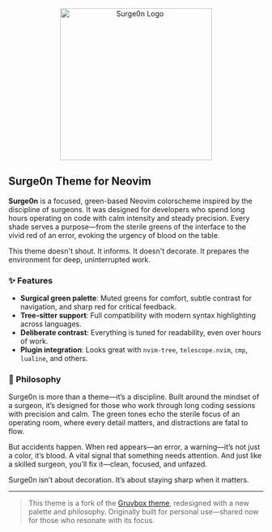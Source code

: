 <div align="center">
<img src="https://github.com/user-attachments/assets/c6f915e7-e1a9-42d3-bcea-4861d86fa5ea" width="300" alt="Surge0n Logo" />
</div>

## Surge0n Theme for Neovim

**Surge0n** is a focused, green-based Neovim colorscheme inspired by the discipline of surgeons. It was designed for developers who spend long hours operating on code with calm intensity and steady precision. Every shade serves a purpose—from the sterile greens of the interface to the vivid red of an error, evoking the urgency of blood on the table.

This theme doesn't shout. It informs. It doesn't decorate. It prepares the environment for deep, uninterrupted work.

### ✨ Features

- **Surgical green palette**: Muted greens for comfort, subtle contrast for navigation, and sharp red for critical feedback.
- **Tree-sitter support**: Full compatibility with modern syntax highlighting across languages.
- **Deliberate contrast**: Everything is tuned for readability, even over hours of work.
- **Plugin integration**: Looks great with `nvim-tree`, `telescope.nvim`, `cmp`, `lualine`, and others.

### 🧠 Philosophy

Surge0n is more than a theme—it’s a discipline. Built around the mindset of a surgeon, it’s designed for those who work through long coding sessions with precision and calm. The green tones echo the sterile focus of an operating room, where every detail matters, and distractions are fatal to flow.

But accidents happen. When red appears—an error, a warning—it’s not just a color, it’s blood. A vital signal that something needs attention. And just like a skilled surgeon, you’ll fix it—clean, focused, and unfazed.

Surge0n isn’t about decoration. It’s about staying sharp when it matters.

---

> This theme is a fork of the [Gruvbox theme](https://github.com/ellisonleao/gruvbox.nvim), redesigned with a new palette and philosophy. Originally built for personal use—shared now for those who resonate with its focus.

